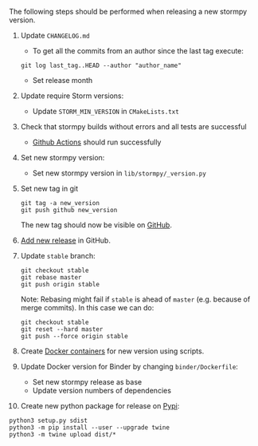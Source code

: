 The following steps should be performed when releasing a new stormpy version.

1. Update `CHANGELOG.md`
   * To get all the commits from an author since the last tag execute:
   ```console
   git log last_tag..HEAD --author "author_name"
   ```
   * Set release month

2. Update require Storm versions:
   * Update `STORM_MIN_VERSION` in `CMakeLists.txt`

3. Check that stormpy builds without errors and all tests are successful
   * [Github Actions](https://github.com/moves-rwth/stormpy/actions) should run successfully

4. Set new stormpy version:
   * Set new stormpy version in `lib/stormpy/_version.py`

5. Set new tag in git
   ```console
   git tag -a new_version
   git push github new_version
   ```
   The new tag should now be visible on [GitHub](https://github.com/moves-rwth/stormpy/tags).

6. [Add new release](https://github.com/moves-rwth/stormpy/releases/new) in GitHub.

7. Update `stable` branch:

   ```console
   git checkout stable
   git rebase master
   git push origin stable
   ```
   Note: Rebasing might fail if `stable` is ahead of `master` (e.g. because of merge commits). In this case we can do:
    ```console
   git checkout stable
   git reset --hard master
   git push --force origin stable
   ```

8. Create [Docker containers](https://hub.docker.com/r/movesrwth/stormpy) for new version using scripts.

9. Update Docker version for Binder by changing `binder/Dockerfile`:
    * Set new stormpy release as base
    * Update version numbers of dependencies

10. Create new python package for release on [Pypi](https://pypi.org/project/stormpy/):
   ```console
   python3 setup.py sdist
   python3 -m pip install --user --upgrade twine
   python3 -m twine upload dist/*
   ```

